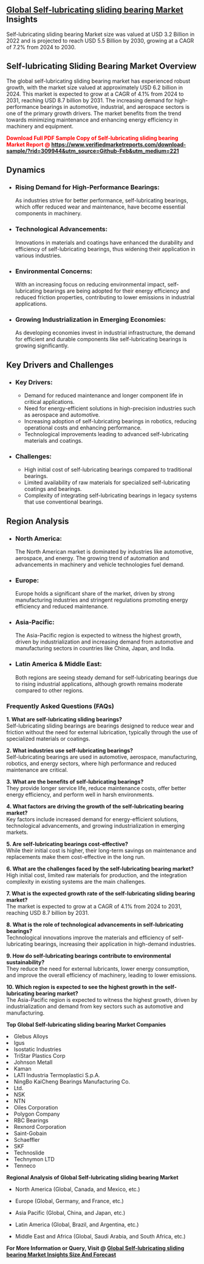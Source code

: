 <h2><a href="https://www.verifiedmarketreports.com/download-sample/?rid=309944&amp;utm_source=Github&amp;utm_medium=221" target="_blank">Global Self-lubricating sliding bearing Market</a> Insights</h2><p>Self-lubricating sliding bearing Market size was valued at USD 3.2 Billion in 2022 and is projected to reach USD 5.5 Billion by 2030, growing at a CAGR of 7.2% from 2024 to 2030.</p><p> <h2>Self-lubricating Sliding Bearing Market Overview</h2> <p>The global self-lubricating sliding bearing market has experienced robust growth, with the market size valued at approximately USD 6.2 billion in 2024. This market is expected to grow at a CAGR of 4.1% from 2024 to 2031, reaching USD 8.7 billion by 2031. The increasing demand for high-performance bearings in automotive, industrial, and aerospace sectors is one of the primary growth drivers. The market benefits from the trend towards minimizing maintenance and enhancing energy efficiency in machinery and equipment.</p> <p><strong><p><span class=""><span style="color: #ff0000;"><strong>Download Full PDF Sample Copy of Self-lubricating sliding bearing Market Report</strong> @ </span><a href="https://www.verifiedmarketreports.com/download-sample/?rid=309944&amp;utm_source=Github-Feb&amp;utm_medium=221" target="_blank">https://www.verifiedmarketreports.com/download-sample/?rid=309944&amp;utm_source=Github-Feb&amp;utm_medium=221</a></span></p></strong></p> <h2>Dynamics</h2> <ul> <li><h3>Rising Demand for High-Performance Bearings:</h3> As industries strive for better performance, self-lubricating bearings, which offer reduced wear and maintenance, have become essential components in machinery.</li> <li><h3>Technological Advancements:</h3> Innovations in materials and coatings have enhanced the durability and efficiency of self-lubricating bearings, thus widening their application in various industries.</li> <li><h3>Environmental Concerns:</h3> With an increasing focus on reducing environmental impact, self-lubricating bearings are being adopted for their energy efficiency and reduced friction properties, contributing to lower emissions in industrial applications.</li> <li><h3>Growing Industrialization in Emerging Economies:</h3> As developing economies invest in industrial infrastructure, the demand for efficient and durable components like self-lubricating bearings is growing significantly.</li> </ul> <h2>Key Drivers and Challenges</h2> <ul> <li><h3>Key Drivers:</h3> <ul> <li>Demand for reduced maintenance and longer component life in critical applications.</li> <li>Need for energy-efficient solutions in high-precision industries such as aerospace and automotive.</li> <li>Increasing adoption of self-lubricating bearings in robotics, reducing operational costs and enhancing performance.</li> <li>Technological improvements leading to advanced self-lubricating materials and coatings.</li> </ul> </li> <li><h3>Challenges:</h3> <ul> <li>High initial cost of self-lubricating bearings compared to traditional bearings.</li> <li>Limited availability of raw materials for specialized self-lubricating coatings and bearings.</li> <li>Complexity of integrating self-lubricating bearings in legacy systems that use conventional bearings.</li> </ul> </li> </ul> <h2>Region Analysis</h2> <ul> <li><h3>North America:</h3> The North American market is dominated by industries like automotive, aerospace, and energy. The growing trend of automation and advancements in machinery and vehicle technologies fuel demand.</li> <li><h3>Europe:</h3> Europe holds a significant share of the market, driven by strong manufacturing industries and stringent regulations promoting energy efficiency and reduced maintenance.</li> <li><h3>Asia-Pacific:</h3> The Asia-Pacific region is expected to witness the highest growth, driven by industrialization and increasing demand from automotive and manufacturing sectors in countries like China, Japan, and India.</li> <li><h3>Latin America & Middle East:</h3> Both regions are seeing steady demand for self-lubricating bearings due to rising industrial applications, although growth remains moderate compared to other regions.</li> </ul> <h3>Frequently Asked Questions (FAQs)</h3> <p><strong>1. What are self-lubricating sliding bearings?</strong><br>Self-lubricating sliding bearings are bearings designed to reduce wear and friction without the need for external lubrication, typically through the use of specialized materials or coatings.</p> <p><strong>2. What industries use self-lubricating bearings?</strong><br>Self-lubricating bearings are used in automotive, aerospace, manufacturing, robotics, and energy sectors, where high performance and reduced maintenance are critical.</p> <p><strong>3. What are the benefits of self-lubricating bearings?</strong><br>They provide longer service life, reduce maintenance costs, offer better energy efficiency, and perform well in harsh environments.</p> <p><strong>4. What factors are driving the growth of the self-lubricating bearing market?</strong><br>Key factors include increased demand for energy-efficient solutions, technological advancements, and growing industrialization in emerging markets.</p> <p><strong>5. Are self-lubricating bearings cost-effective?</strong><br>While their initial cost is higher, their long-term savings on maintenance and replacements make them cost-effective in the long run.</p> <p><strong>6. What are the challenges faced by the self-lubricating bearing market?</strong><br>High initial cost, limited raw materials for production, and the integration complexity in existing systems are the main challenges.</p> <p><strong>7. What is the expected growth rate of the self-lubricating sliding bearing market?</strong><br>The market is expected to grow at a CAGR of 4.1% from 2024 to 2031, reaching USD 8.7 billion by 2031.</p> <p><strong>8. What is the role of technological advancements in self-lubricating bearings?</strong><br>Technological innovations improve the materials and efficiency of self-lubricating bearings, increasing their application in high-demand industries.</p> <p><strong>9. How do self-lubricating bearings contribute to environmental sustainability?</strong><br>They reduce the need for external lubricants, lower energy consumption, and improve the overall efficiency of machinery, leading to lower emissions.</p> <p><strong>10. Which region is expected to see the highest growth in the self-lubricating bearing market?</strong><br>The Asia-Pacific region is expected to witness the highest growth, driven by industrialization and demand from key sectors such as automotive and manufacturing.</p> </p><p><strong>Top Global Self-lubricating sliding bearing Market Companies</strong></p><div data-test-id=""><p><li>Glebus Alloys</li><li> Igus</li><li> Isostatic Industries</li><li> TriStar Plastics Corp</li><li> Johnson Metall</li><li> Kaman</li><li> LATI Industria Termoplastici S.p.A.</li><li> NingBo KaiCheng Bearings Manufacturing Co.</li><li> Ltd.</li><li> NSK</li><li> NTN</li><li> Oiles Corporation</li><li> Polygon Company</li><li> RBC Bearings</li><li> Rexnord Corporation</li><li> Saint-Gobain</li><li> Schaeffler</li><li> SKF</li><li> Technoslide</li><li> Technymon LTD</li><li> Tenneco</li></p><div><strong>Regional Analysis of&nbsp;Global Self-lubricating sliding bearing Market</strong></div><ul><li dir="ltr"><p dir="ltr">North America&nbsp;(Global, Canada, and Mexico, etc.)</p></li><li dir="ltr"><p dir="ltr">Europe (Global, Germany, and France, etc.)</p></li><li dir="ltr"><p dir="ltr">Asia Pacific&nbsp;(Global, China, and Japan, etc.)</p></li><li dir="ltr"><p dir="ltr">Latin America&nbsp;(Global, Brazil, and Argentina, etc.)</p></li><li dir="ltr">Middle East and Africa&nbsp;(Global, Saudi Arabia, and South Africa, etc.)</li></ul><p><strong>For More Information or Query, Visit @&nbsp;</strong><strong><a href="https://www.verifiedmarketreports.com/product/self-lubricating-sliding-bearing-market/?utm_source=Github&amp;utm_medium=221" target="_blank">Global Self-lubricating sliding bearing Market Insights Size And Forecast</a></strong></p></div>
